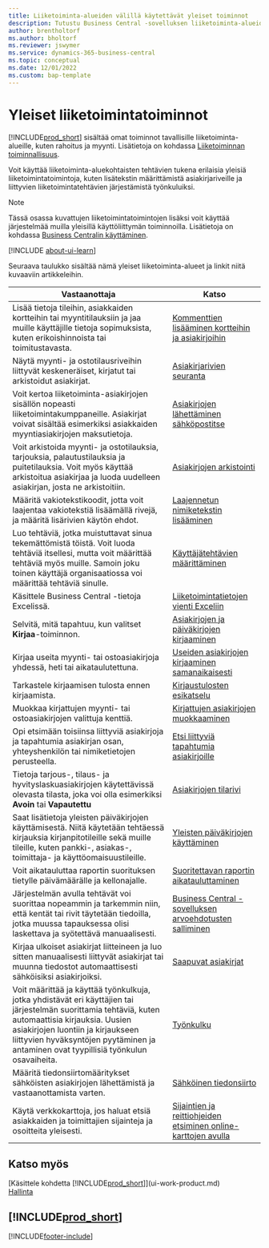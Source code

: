 ```yaml
---
title: Liiketoiminta-alueiden välillä käytettävät yleiset toiminnot
description: Tutustu Business Central -sovelluksen liiketoiminta-alueiden välillä käytettäviin toimintoihin ja ominaisuuksiin.
author: brentholtorf
ms.author: bholtorf
ms.reviewer: jswymer
ms.service: dynamics-365-business-central
ms.topic: conceptual
ms.date: 12/01/2022
ms.custom: bap-template
---
```

# Yleiset liiketoimintatoiminnot

[!INCLUDE[prod_short](includes/prod_short.md)] sisältää omat toiminnot tavallisille liiketoiminta-alueille, kuten rahoitus ja myynti. Lisätietoja on kohdassa [Liiketoiminnan toiminnallisuus](across-business-functionality.md).

Voit käyttää liiketoiminta-aluekohtaisten tehtävien tukena erilaisia yleisiä liiketoimintatoimintoja, kuten lisätekstin määrittämistä asiakirjariveille ja liittyvien liiketoimintatehtävien järjestämistä työnkuluiksi.

> [!NOTE]
> Tässä osassa kuvattujen liiketoimintatoimintojen lisäksi voit käyttää järjestelmää muilla yleisillä käyttöliittymän toiminnoilla. Lisätietoja on kohdassa [Business Centralin käyttäminen](ui-work-product.md).

[!INCLUDE [about-ui-learn](includes/about-ui-learn.md)]

Seuraava taulukko sisältää nämä yleiset liiketoiminta-alueet ja linkit niitä kuvaaviin artikkeleihin.

| Vastaanottaja | Katso |
| --- | --- |
|Lisää tietoja tileihin, asiakkaiden kortteihin tai myyntitilauksiin ja jaa muille käyttäjille tietoja sopimuksista, kuten erikoishinnoista tai toimitustavasta.|[Kommenttien lisääminen kortteihin ja asiakirjoihin](across-how-use-comments.md)|
|Näytä myynti- ja ostotilausriveihin liittyvät keskeneräiset, kirjatut tai arkistoidut asiakirjat.|[Asiakirjarivien seuranta](across-how-to-track-document-lines.md)|
| Voit kertoa liiketoiminta-asiakirjojen sisällön nopeasti liiketoimintakumppaneille. Asiakirjat voivat sisältää esimerkiksi asiakkaiden myyntiasiakirjojen maksutietoja. |[Asiakirjojen lähettäminen sähköpostitse](ui-how-send-documents-email.md) |
|Voit arkistoida myynti- ja ostotilauksia, tarjouksia, palautustilauksia ja puitetilauksia. Voit myös käyttää arkistoitua asiakirjaa ja luoda uudelleen asiakirjan, josta ne arkistoitiin.|[Asiakirjojen arkistointi](across-how-to-archive-documents.md)|
| Määritä vakiotekstikoodit, jotta voit laajentaa vakiotekstiä lisäämällä rivejä, ja määritä lisärivien käytön ehdot. |[Laajennetun nimiketekstin lisääminen](ui-how-define-ext-text.md) |
|Luo tehtäviä, jotka muistuttavat sinua tekemättömistä töistä. Voit luoda tehtäviä itsellesi, mutta voit määrittää tehtäviä myös muille. Samoin joku toinen käyttäjä organisaatiossa voi määrittää tehtäviä sinulle.|[Käyttäjätehtävien määrittäminen](across-user-tasks.md)|
|Käsittele Business Central -tietoja Excelissä.|[Liiketoimintatietojen vienti Exceliin](about-export-data.md)|
|Selvitä, mitä tapahtuu, kun valitset **Kirjaa**-toiminnon.|[Asiakirjojen ja päiväkirjojen kirjaaminen](ui-post-documents-journals.md)|
|Kirjaa useita myynti- tai ostoasiakirjoja yhdessä, heti tai aikataulutettuna.|[Useiden asiakirjojen kirjaaminen samanaikaisesti](ui-batch-posting.md)|  
|Tarkastele kirjaamisen tulosta ennen kirjaamista.|[Kirjaustulosten esikatselu](ui-how-preview-post-results.md)|
|Muokkaa kirjattujen myynti- tai ostoasiakirjojen valittuja kenttiä.|[Kirjattujen asiakirjojen muokkaaminen](across-edit-posted-document.md)|
|Opi etsimään toisiinsa liittyviä asiakirjoja ja tapahtumia asiakirjan osan, yhteyshenkilön tai nimiketietojen perusteella. | [Etsi liittyviä tapahtumia asiakirjoille](ui-find-entries.md) |
|Tietoja tarjous-, tilaus- ja hyvityslaskuasiakirjojen käytettävissä olevasta tilasta, joka voi olla esimerkiksi **Avoin** tai **Vapautettu** | [Asiakirjojen tilarivi](ui-document-status.md) |
|Saat lisätietoja yleisten päiväkirjojen käyttämisestä. Niitä käytetään tehtäessä kirjauksia kirjanpitotileille sekä muille tileille, kuten pankki-, asiakas-, toimittaja- ja käyttöomaisuustileille. |[Yleisten päiväkirjojen käyttäminen](ui-work-general-journals.md) |
| Voit aikatauluttaa raportin suorituksen tietylle päivämäärälle ja kellonajalle. |[Suoritettavan raportin aikatauluttaminen](ui-work-report.md#ScheduleReport) |
|Järjestelmän avulla tehtävät voi suorittaa nopeammin ja tarkemmin niin, että kentät tai rivit täytetään tiedoilla, jotka muussa tapauksessa olisi laskettava ja syötettävä manuaalisesti.|[Business Central -sovelluksen arvoehdotusten salliminen](ui-let-system-suggest-values.md)|
|Kirjaa ulkoiset asiakirjat liitteineen ja luo sitten manuaalisesti liittyvät asiakirjat tai muunna tiedostot automaattisesti sähköisiksi asiakirjoiksi.|[Saapuvat asiakirjat](across-income-documents.md)|
|Voit määrittää ja käyttää työnkulkuja, jotka yhdistävät eri käyttäjien tai järjestelmän suorittamia tehtäviä, kuten automaattisia kirjauksia. Uusien asiakirjojen luontiin ja kirjaukseen liittyvien hyväksyntöjen pyytäminen ja antaminen ovat tyypillisiä työnkulun osavaiheita.|[Työnkulku](across-workflow.md)|
| Määritä tiedonsiirtomääritykset sähköisten asiakirjojen lähettämistä ja vastaanottamista varten. |[Sähköinen tiedonsiirto](across-data-exchange.md) |
| Käytä verkkokarttoja, jos haluat etsiä asiakkaiden ja toimittajien sijainteja ja osoitteita yleisesti. | [Sijaintien ja reittiohjeiden etsiminen online-karttojen avulla](across-online-maps.md) |

## Katso myös

[Käsittele kohdetta [!INCLUDE[prod_short](includes/prod_short.md)]](ui-work-product.md)  
[Hallinta](admin-setup-and-administration.md)  

## [!INCLUDE[prod_short](includes/free_trial_md.md)]  

[!INCLUDE[footer-include](includes/footer-banner.md)]
